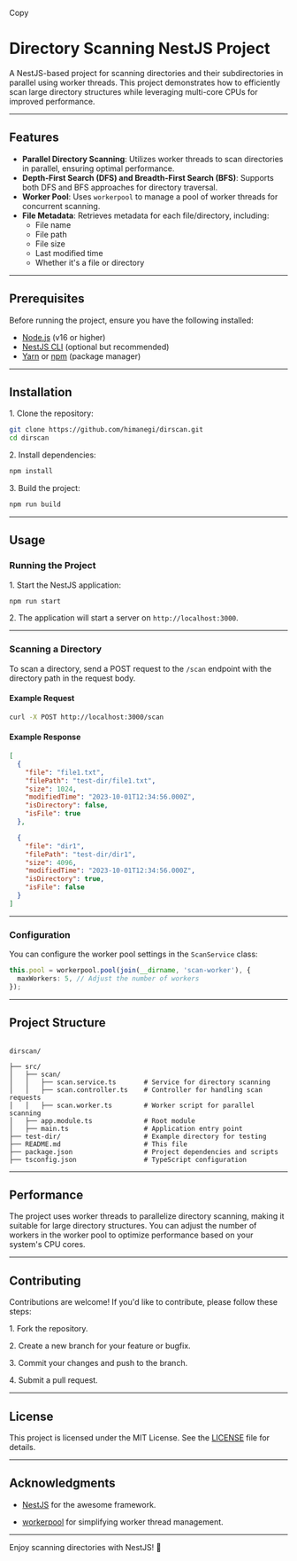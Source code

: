 Copy

# Directory Scanning NestJS Project

A NestJS-based project for scanning directories and their subdirectories in parallel using worker threads. This project demonstrates how to efficiently scan large directory structures while leveraging multi-core CPUs for improved performance.

---

## Features

- **Parallel Directory Scanning**: Utilizes worker threads to scan directories in parallel, ensuring optimal performance.
- **Depth-First Search (DFS) and Breadth-First Search (BFS)**: Supports both DFS and BFS approaches for directory traversal.
- **Worker Pool**: Uses `workerpool` to manage a pool of worker threads for concurrent scanning.
- **File Metadata**: Retrieves metadata for each file/directory, including:
  - File name
  - File path
  - File size
  - Last modified time
  - Whether it's a file or directory

---

## Prerequisites

Before running the project, ensure you have the following installed:

- [Node.js](https://nodejs.org/) (v16 or higher)
- [NestJS CLI](https://docs.nestjs.com/cli/overview) (optional but recommended)
- [Yarn](https://yarnpkg.com/) or [npm](https://www.npmjs.com/) (package manager)

---

## Installation

1\. Clone the repository:

```bash
git clone https://github.com/himanegi/dirscan.git
cd dirscan
```

2\. Install dependencies:

```bash
npm install
```

3\. Build the project:

```bash
npm run build
```

---

## Usage

### Running the Project

1\. Start the NestJS application:

```bash
npm run start
```

2\. The application will start a server on `http://localhost:3000`.

---

### Scanning a Directory

To scan a directory, send a POST request to the `/scan` endpoint with the directory path in the request body.

#### Example Request

```bash
curl -X POST http://localhost:3000/scan
```

#### Example Response

```json
[
  {
    "file": "file1.txt",
    "filePath": "test-dir/file1.txt",
    "size": 1024,
    "modifiedTime": "2023-10-01T12:34:56.000Z",
    "isDirectory": false,
    "isFile": true
  },

  {
    "file": "dir1",
    "filePath": "test-dir/dir1",
    "size": 4096,
    "modifiedTime": "2023-10-01T12:34:56.000Z",
    "isDirectory": true,
    "isFile": false
  }
]
```

---

### Configuration

You can configure the worker pool settings in the `ScanService` class:

```typescript
this.pool = workerpool.pool(join(__dirname, 'scan-worker'), {
  maxWorkers: 5, // Adjust the number of workers
});
```

---

## Project Structure

```

dirscan/

├── src/
│   ├── scan/
│   │   ├── scan.service.ts       # Service for directory scanning
│   │   ├── scan.controller.ts    # Controller for handling scan requests
│   │   ├── scan.worker.ts        # Worker script for parallel scanning
│   ├── app.module.ts             # Root module
│   ├── main.ts                   # Application entry point
├── test-dir/                     # Example directory for testing
├── README.md                     # This file
├── package.json                  # Project dependencies and scripts
├── tsconfig.json                 # TypeScript configuration

```

---

## Performance

The project uses worker threads to parallelize directory scanning, making it suitable for large directory structures. You can adjust the number of workers in the worker pool to optimize performance based on your system's CPU cores.

---

## Contributing

Contributions are welcome! If you'd like to contribute, please follow these steps:

1\. Fork the repository.

2\. Create a new branch for your feature or bugfix.

3\. Commit your changes and push to the branch.

4\. Submit a pull request.

---

## License

This project is licensed under the MIT License. See the [LICENSE](LICENSE) file for details.

---

## Acknowledgments

- [NestJS](https://nestjs.com/) for the awesome framework.

- [workerpool](https://github.com/josdejong/workerpool) for simplifying worker thread management.

---

Enjoy scanning directories with NestJS! 🚀
